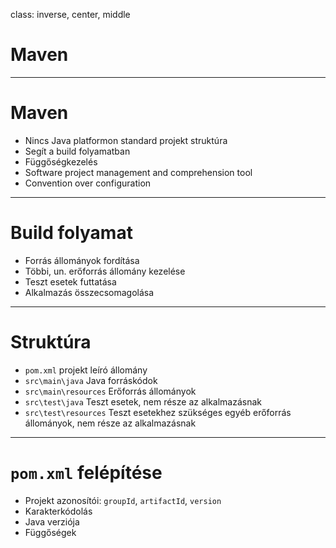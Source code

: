 class: inverse, center, middle



# Maven

---

# Maven

* Nincs Java platformon standard projekt struktúra
* Segít a build folyamatban
* Függőségkezelés
* Software project management and comprehension tool
* Convention over configuration

---

# Build folyamat

* Forrás állományok fordítása
* Többi, un. erőforrás állomány kezelése
* Teszt esetek futtatása
* Alkalmazás összecsomagolása

---

# Struktúra

* `pom.xml` projekt leíró állomány
* `src\main\java` Java forráskódok
* `src\main\resources` Erőforrás állományok
* `src\test\java` Teszt esetek, nem része az alkalmazásnak
* `src\test\resources` Teszt esetekhez szükséges egyéb erőforrás állományok, nem része az alkalmazásnak

---

# `pom.xml` felépítése

* Projekt azonosítói: `groupId`, `artifactId`, `version`
* Karakterkódolás
* Java verziója
* Függőségek
